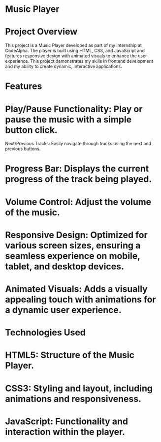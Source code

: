 # Music Player
# Project Overview
This project is a Music Player developed as part of my internship at CodeAlpha. The player is built using HTML, CSS, and JavaScript and features responsive design with animated visuals to enhance the user experience. This project demonstrates my skills in frontend development and my ability to create dynamic, interactive applications.

# Features
# Play/Pause Functionality: Play or pause the music with a simple button click.
Next/Previous Tracks: Easily navigate through tracks using the next and previous buttons.
# Progress Bar: Displays the current progress of the track being played.
# Volume Control: Adjust the volume of the music.
# Responsive Design: Optimized for various screen sizes, ensuring a seamless experience on mobile, tablet, and desktop devices.
# Animated Visuals: Adds a visually appealing touch with animations for a dynamic user experience.
# Technologies Used
# HTML5: Structure of the Music Player.
# CSS3: Styling and layout, including animations and responsiveness.
# JavaScript: Functionality and interaction within the player.
